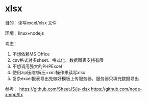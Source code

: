 xlsx
====
目的：读写excel/xlsx 文件
  
环境：linux+nodejs
  
考虑：
  1. 不想依赖MS Office
  2. csv格式对多sheet、格式化、数据图表支持有限
  3. 不想调用强大的PHPExcel
  4. 使用zip压缩/解压+xml操作来读写xlsx
  5. 复杂excel报表导出先做好模板上传服务器，服务器只填充数据导出
  
参考：
  https://github.com/SheetJS/js-xlsx
  https://github.com/node-xmpp/ltx


